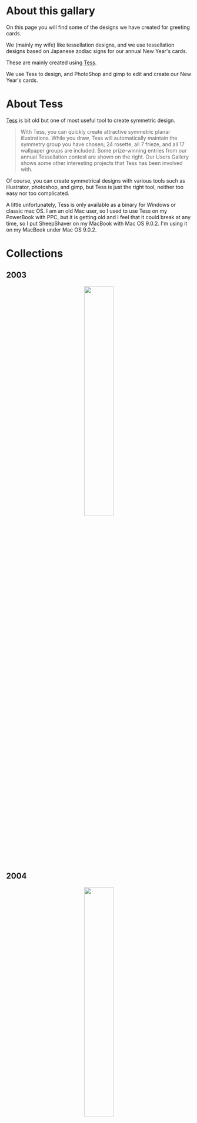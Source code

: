 # About this gallary
 
On this page you will find some of the designs we have created for greeting cards.

We (mainly my wife) like tessellation designs, and we use tessellation designs based on Japanese zodiac signs for our annual New Year's cards.

These are mainly created using [Tess](http://www.peda.com/tess/).
 
We use Tess to design, and PhotoShop and gimp to edit and create our New Year's cards.

# About Tess

[Tess](http://www.peda.com/tess/) is bit old but one of most useful tool to create symmetric design.


> With Tess, you can quickly create attractive symmetric planar illustrations. While you draw, Tess will automatically maintain the symmetry group you have chosen; 24 rosette, all 7 frieze, and all 17 wallpaper groups are included. Some prize-winning entries from our annual Tessellation contest are shown on the right. Our Users Gallery shows some other interesting projects that Tess has been involved with.


Of course, you can create symmetrical designs with various tools such as illustrator, photoshop, and gimp, but Tess is just the right tool, neither too easy nor too complicated.


A little unfortunately, Tess is only available as a binary for Windows or classic mac OS. I am an old Mac user, so I used to use Tess on my PowerBook with PPC, but it is getting old and I feel that it could break at any time, so I put SheepShaver on my MacBook with Mac OS 9.0.2. I'm using it on my MacBook under Mac OS 9.0.2.


# Collections

## 2003

<p align="center">
  <img src="Files/2003_sheep.jpg" width="40%" />
</p>

## 2004
<p align="center">
  <img src="Files/2004_monkey.jpg" width="40%" />
</p>

## 2005
<p align="center">
  <img src="Files/2005_rooster.png" width="60%" />
</p>

## 2007
<p align="center">
  <img src="Files/2007_boar.jpg" width="50%" />
</p>

## 2008
<p align="center">
  <img src="Files/2008_rat.png" width="40%" />
</p>

## 2009
<p align="center">
  <img src="Files/2009_ox.png" width="60%" />
</p>

## 2010
<p align="center">
  <img src="Files/2010_tiger.gif" width="50%" />
</p>

## 2013
<p align="center">
  <img src="Files/2013_snake.png" width="40%" />
</p>

## 2014
<p align="center">
  <img src="Files/2014_horse.png" width="60%" />
</p>

## 2015
<p align="center">
  <img src="Files/2015_sheep.png" width="60%" />
</p>

## 2016
<p align="center">
  <img src="Files/2016_monkey.png" width="60%" />
</p>

## 2017
<p align="center">
  <img src="Files/2017_bird.png" width="60%" />
</p>

## 2018
<p align="center">
  <img src="Files/2018_dog.png" width="60%" />
</p>

## 2019
<p align="center">
  <img src="Files/2019_boar.jpg" width="60%" />
</p>

## 2020
<p align="center">
  <img src="Files/2020_rat.png" width="60%" />
</p>

## 2022
<p align="center">
  <img src="Files/2022_tiger.jpg" width="40%" />
</p>

## 2023
<p align="center">
  <img src="Files/2023_rabbit.png" width="40%" />
</p>

## 2024
<p align="center">
  <img src="Files/2024_dragon.png" width="40%" />
</p>
